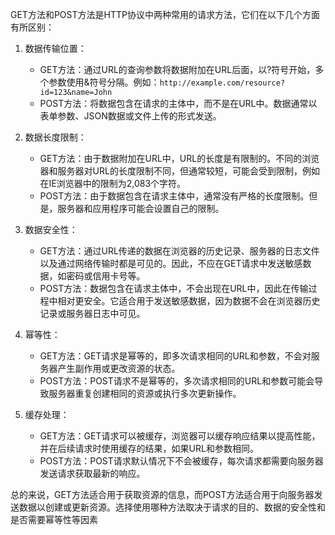GET方法和POST方法是HTTP协议中两种常用的请求方法，它们在以下几个方面有所区别：

1. 数据传输位置：
    
    - GET方法：通过URL的查询参数将数据附加在URL后面，以?符号开始，多个参数使用&符号分隔。例如：`http://example.com/resource?id=123&name=John`
    - POST方法：将数据包含在请求的主体中，而不是在URL中。数据通常以表单参数、JSON数据或文件上传的形式发送。
2. 数据长度限制：
    
    - GET方法：由于数据附加在URL中，URL的长度是有限制的。不同的浏览器和服务器对URL的长度限制不同，但通常较短，可能会受到限制，例如在IE浏览器中的限制为2,083个字符。
    - POST方法：由于数据包含在请求主体中，通常没有严格的长度限制。但是，服务器和应用程序可能会设置自己的限制。
3. 数据安全性：
    
    - GET方法：通过URL传递的数据在浏览器的历史记录、服务器的日志文件以及通过网络传输时都是可见的。因此，不应在GET请求中发送敏感数据，如密码或信用卡号等。
    - POST方法：数据包含在请求主体中，不会出现在URL中，因此在传输过程中相对更安全。它适合用于发送敏感数据，因为数据不会在浏览器历史记录或服务器日志中可见。
4. 幂等性：
    
    - GET方法：GET请求是幂等的，即多次请求相同的URL和参数，不会对服务器产生副作用或更改资源的状态。
    - POST方法：POST请求不是幂等的，多次请求相同的URL和参数可能会导致服务器重复创建相同的资源或执行多次更新操作。
5. 缓存处理：
    
    - GET方法：GET请求可以被缓存，浏览器可以缓存响应结果以提高性能，并在后续请求时使用缓存的结果，如果URL和参数相同。
    - POST方法：POST请求默认情况下不会被缓存，每次请求都需要向服务器发送请求获取最新的响应。

总的来说，GET方法适合用于获取资源的信息，而POST方法适合用于向服务器发送数据以创建或更新资源。选择使用哪种方法取决于请求的目的、数据的安全性和是否需要幂等性等因素